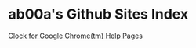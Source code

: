 # ab00a's Github Sites Index
[Clock for Google Chrome(tm) Help Pages](https://ab00a.github.io/clockforgooglechrome/)
